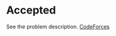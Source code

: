 # Accepted

See the problem description. [CodeForces][1]

[1]: <https://codeforces.com/problemset/problem/1759/Accepted> "Problem Webpage"
